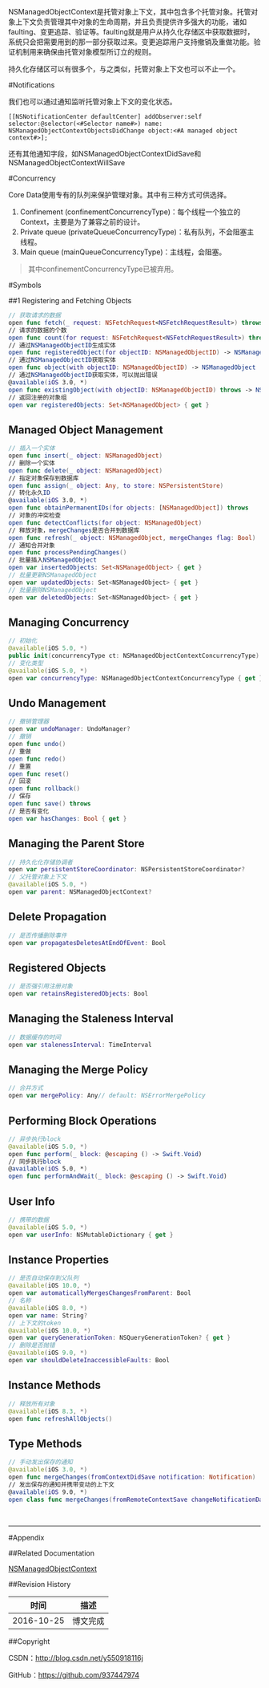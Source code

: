 NSManagedObjectContext是托管对象上下文，其中包含多个托管对象。托管对象上下文负责管理其中对象的生命周期，并且负责提供许多强大的功能，诸如faulting、变更追踪、验证等。faulting就是用户从持久化存储区中获取数据时，系统只会把需要用到的那一部分获取过来。变更追踪用户支持撤销及重做功能。验证机制用来确保由托管对象模型所订立的规则。

持久化存储区可以有很多个，与之类似，托管对象上下文也可以不止一个。

#Notifications

我们也可以通过通知监听托管对象上下文的变化状态。

```objc
[[NSNotificationCenter defaultCenter] addObserver:self selector:@selector(<#Selector name#>) name: NSManagedObjectContextObjectsDidChange object:<#A managed object context#>];
```

还有其他通知字段，如NSManagedObjectContextDidSave和NSManagedObjectContextWillSave

#Concurrency

Core Data使用专有的队列来保护管理对象。其中有三种方式可供选择。

1. Confinement (confinementConcurrencyType)：每个线程一个独立的Context，主要是为了兼容之前的设计。
2. Private queue (privateQueueConcurrencyType)：私有队列，不会阻塞主线程。
3. Main queue (mainQueueConcurrencyType)：主线程，会阻塞。

> 其中confinementConcurrencyType已被弃用。

#Symbols

##1 Registering and Fetching Objects

```swift
// 获取请求的数据
open func fetch(_ request: NSFetchRequest<NSFetchRequestResult>) throws -> [Any]
// 请求的数据的个数
open func count(for request: NSFetchRequest<NSFetchRequestResult>) throws -> Int
// 通过NSManagedObjectID生成实体
open func registeredObject(for objectID: NSManagedObjectID) -> NSManagedObject?
// 通过NSManagedObjectID获取实体
open func object(with objectID: NSManagedObjectID) -> NSManagedObject
// 通过NSManagedObjectID获取实体，可以抛出错误
@available(iOS 3.0, *)
open func existingObject(with objectID: NSManagedObjectID) throws -> NSManagedObject
// 返回注册的对象组
open var registeredObjects: Set<NSManagedObject> { get }
```

## Managed Object Management

```swift
// 插入一个实体
open func insert(_ object: NSManagedObject)
// 删除一个实体
open func delete(_ object: NSManagedObject)
// 指定对象保存到数据库
open func assign(_ object: Any, to store: NSPersistentStore)
// 转化永久ID
@available(iOS 3.0, *)
open func obtainPermanentIDs(for objects: [NSManagedObject]) throws
// 对象的冲突检查
open func detectConflicts(for object: NSManagedObject)
// 释放对象，mergeChanges是否合并到数据库
open func refresh(_ object: NSManagedObject, mergeChanges flag: Bool)
// 通知合并对象
open func processPendingChanges()
// 批量插入NSManagedObject
open var insertedObjects: Set<NSManagedObject> { get }
// 批量更新NSManagedObject
open var updatedObjects: Set<NSManagedObject> { get }
// 批量删除NSManagedObject
open var deletedObjects: Set<NSManagedObject> { get }
```

## Managing Concurrency

```swift
// 初始化
@available(iOS 5.0, *)
public init(concurrencyType ct: NSManagedObjectContextConcurrencyType)
// 变化类型
@available(iOS 5.0, *)
open var concurrencyType: NSManagedObjectContextConcurrencyType { get }
```

## Undo Management

```swift
// 撤销管理器
open var undoManager: UndoManager?
// 撤销
open func undo()
// 重做
open func redo()
// 重置
open func reset()
// 回滚
open func rollback()
// 保存
open func save() throws
// 是否有变化
open var hasChanges: Bool { get }
```

## Managing the Parent Store

```swift
// 持久化化存储协调者
open var persistentStoreCoordinator: NSPersistentStoreCoordinator?
// 父托管对象上下文
@available(iOS 5.0, *)
open var parent: NSManagedObjectContext?
```

## Delete Propagation

```swift
// 是否传播删除事件
open var propagatesDeletesAtEndOfEvent: Bool
```

## Registered Objects

```swift
// 是否强引用注册对象
open var retainsRegisteredObjects: Bool
```

## Managing the Staleness Interval

```swift
// 数据缓存的时间
open var stalenessInterval: TimeInterval
```

## Managing the Merge Policy

```swift
// 合并方式
open var mergePolicy: Any// default: NSErrorMergePolicy
```

## Performing Block Operations

```swift
// 异步执行block
@available(iOS 5.0, *)
open func perform(_ block: @escaping () -> Swift.Void)
// 同步执行block
@available(iOS 5.0, *)
open func performAndWait(_ block: @escaping () -> Swift.Void)
```

## User Info

```swift
// 携带的数据
@available(iOS 5.0, *)
open var userInfo: NSMutableDictionary { get }
```

## Instance Properties

```swift
// 是否自动保存到父队列
@available(iOS 10.0, *)
open var automaticallyMergesChangesFromParent: Bool
// 名称
@available(iOS 8.0, *)
open var name: String?
// 上下文的token
@available(iOS 10.0, *)
open var queryGenerationToken: NSQueryGenerationToken? { get }
// 删除是否抛错
@available(iOS 9.0, *)
open var shouldDeleteInaccessibleFaults: Bool
```

## Instance Methods

```swift
// 释放所有对象
@available(iOS 8.3, *)
open func refreshAllObjects()
```

## Type Methods

```swift
// 手动发出保存的通知
@available(iOS 3.0, *)
open func mergeChanges(fromContextDidSave notification: Notification)
// 发出保存的通知并携带变动的上下文
@available(iOS 9.0, *)
open class func mergeChanges(fromRemoteContextSave changeNotificationData: [AnyHashable : Any], into contexts: [NSManagedObjectContext])
```

&#160;

----------

#Appendix

##Related Documentation

[NSManagedObjectContext](https://developer.apple.com/reference/coredata/nsmanagedobjectcontext)

##Revision History

| 时间 | 描述 |
| ---- | ---- |
| 2016-10-25 | 博文完成 |

##Copyright

CSDN：http://blog.csdn.net/y550918116j

GitHub：https://github.com/937447974